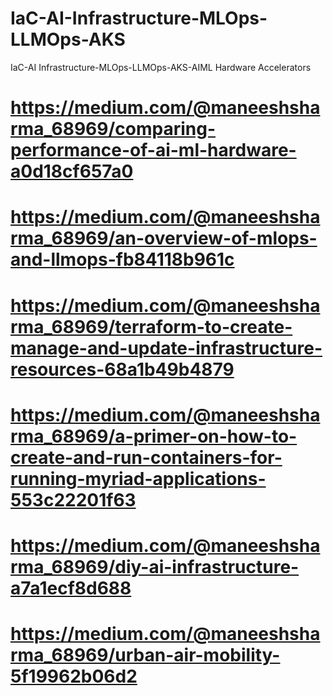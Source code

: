 # IaC-AI-Infrastructure-MLOps-LLMOps-AKS
IaC-AI Infrastructure-MLOps-LLMOps-AKS-AIML Hardware Accelerators
# https://medium.com/@maneeshsharma_68969/comparing-performance-of-ai-ml-hardware-a0d18cf657a0
# https://medium.com/@maneeshsharma_68969/an-overview-of-mlops-and-llmops-fb84118b961c
# https://medium.com/@maneeshsharma_68969/terraform-to-create-manage-and-update-infrastructure-resources-68a1b49b4879
# https://medium.com/@maneeshsharma_68969/a-primer-on-how-to-create-and-run-containers-for-running-myriad-applications-553c22201f63
# https://medium.com/@maneeshsharma_68969/diy-ai-infrastructure-a7a1ecf8d688

# https://medium.com/@maneeshsharma_68969/urban-air-mobility-5f19962b06d2
